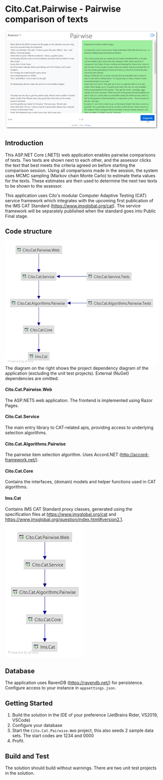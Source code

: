 # Cito.Cat.Pairwise - Pairwise comparison of texts
![Screenshot](docs/screenshot1.png)
## Introduction 
This ASP.NET Core (.NET5) web application enables pairwise comparisons of texts. Two texts are shown next to each other, 
and the assessor clicks the text that best meets the criteria agreed on before starting the comparison session. Using all comparisons
made in the session, the system uses MCMC sampling (Markov chain Monte Carlo) to estimate theta values for the texts. These estimates are
then used to determine the next two texts to be shown to the assessor.

This application uses Cito's modular Computer Adaptive Testing (CAT) service framework which integrates with the upcoming 
first publication of the IMS CAT Standard (https://www.imsglobal.org/cat). The service framework will be separately published when
the standard goes into Public Final stage.

## Code structure
<img style="float: right;" src="docs/Cito.Cat-pairwise-arch1.png" title="Project diagram" />

The diagram on the right shows the project dependency diagram of the application (excluding the unit test projects). External (NuGet) dependencies are omitted. 

#### Cito.Cat.Pairwise.Web
The ASP.NET5 web application. The frontend is implemented using Razor Pages.

#### Cito.Cat.Service
The main entry library to CAT-related apis, providing access to underlying selection algorithms.

#### Cito.Cat.Algorithms.Pairwise
The pairwise item selection algorithm. Uses Accord.NET (http://accord-framework.net/).

#### Cito.Cat.Core
Contains the interfaces, (domain) models and helper functions used in CAT algorithms.

#### Ims.Cat
Contains IMS CAT Standard proxy classes, generated using the specification files at https://www.imsglobal.org/cat and https://www.imsglobal.org/question/index.html#version2.1.

![Project diagram](docs/Cito.Cat-pairwise-notests-arch1.png)

## Database
The application uses RavenDB (https://ravendb.net/) for persistence. Configure access to your instance in `appsettings.json`.

## Getting Started
1. Build the solution in the IDE of your preference (JetBrains Rider, VS2019, VSCode)
2. Configure your database      
3. Start the `Cito.Cat.Pairwise.Web` project, this also seeds 2 sample data sets. The start codes are 1234 and 0000
4. Profit.

## Build and Test
The solution should build without warnings. There are two unit test projects in the solution.